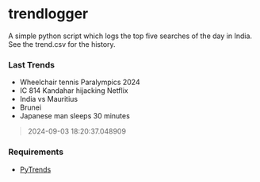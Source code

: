 # trendlogger
A simple python script which logs the top five searches of the day in India.<br>See the trend.csv for the history.<br>

<!-- Last Trends -->
### Last Trends
* Wheelchair tennis Paralympics 2024
* IC 814 Kandahar hijacking Netflix
* India vs Mauritius
* Brunei
* Japanese man sleeps 30 minutes
> 2024-09-03 18:20:37.048909

<!-- Requirements -->
### Requirements
* [PyTrends](https://github.com/dreyco676/pytrends)

